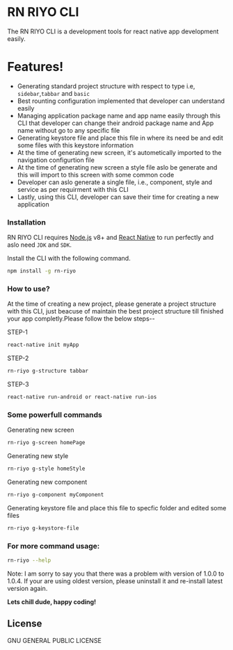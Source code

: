 # RN RIYO CLI

The RN RIYO CLI is a development tools for react native app development easily.
# Features!

  - Generating standard project structure with respect to type i.e, `sidebar`,`tabbar` and `basic`
  - Best rounting configuration implemented that developer can understand easily
  - Managing application package name and app name easily through this CLI that developer can change their android package name and App name without go to any specific file
  - Generating keystore file and place this file in where its need be and edit some files with this keystore information
  - At the time of generating new screen, it's autometically imported to the navigation configurtion file
  - At the time of generating new screen a style file aslo be generate and this will import to this screen with some common code
  - Developer can aslo generate a single file, i.e., component, style and service as per requirment with this CLI
  - Lastly, using this CLI, developer can save their time for creating a new application



### Installation

RN RIYO CLI requires [Node.js](https://nodejs.org/) v8+ and [React Native](https://facebook.github.io/react-native/docs/getting-started) to run perfectly and aslo need `JDK` and `SDK`.


Install the CLI with the following command.

```sh
npm install -g rn-riyo
```


### How to use?

At the time of creating a new project, please generate a project structure with this CLI, just beacuse of maintain the best project structure till finished your app completly.Please follow the below steps--

STEP-1
```sh
react-native init myApp
```
STEP-2
```sh
rn-riyo g-structure tabbar
```
STEP-3
```sh
react-native run-android or react-native run-ios
```

### Some powerfull commands

Generating new screen
```sh
rn-riyo g-screen homePage
```
Generating new style
```sh
rn-riyo g-style homeStyle
```
Generating new component
```sh
rn-riyo g-component myComponent
```
Generating keystore file and place this file to specfic folder and edited some files
```sh
rn-riyo g-keystore-file
```
### For more command usage:
```sh
rn-riyo --help
```

Note: I am sorry to say you that there was a problem with version of 1.0.0 to 1.0.4. If your are using oldest version, please uninstall it and re-install latest version again.


**Lets chill dude, happy coding!**

License
----

GNU GENERAL PUBLIC LICENSE


